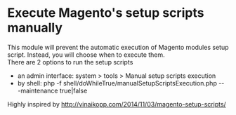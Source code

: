 # Execute Magento's setup scripts manually
This module will prevent the automatic execution of Magento modules setup script. Instead, you will choose when to execute them.  
There are 2 options to run the setup scripts
* an admin interface: system > tools > Manual setup scripts execution
* by shell: php -f shell/doWhileTrue/manualSetupScriptsExecution.php -- -maintenance true|false

Highly inspired by http://vinaikopp.com/2014/11/03/magento-setup-scripts/
